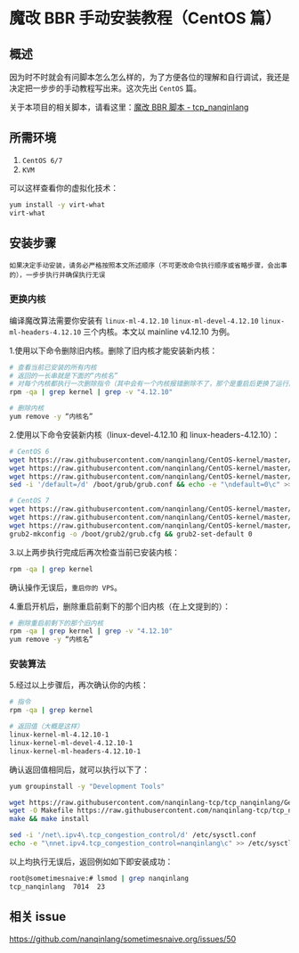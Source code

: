 # 魔改 BBR 手动安装教程（CentOS 篇）

## 概述
因为时不时就会有问脚本怎么怎么样的，为了方便各位的理解和自行调试，我还是决定把一步步的手动教程写出来。这次先出 `CentOS` 篇。

关于本项目的相关脚本，请看这里：[魔改 BBR 脚本 - tcp_nanqinlang](https://github.com/tcp-nanqinlang/wiki/wiki/general)

## 所需环境
1. `CentOS 6/7`
2. `KVM`

可以这样查看你的虚拟化技术：
```bash
yum install -y virt-what
virt-what
```

## 安装步骤
`如果决定手动安装，请务必严格按照本文所述顺序（不可更改命令执行顺序或省略步骤，会出事的），一步步执行并确保执行无误`

### 更换内核
编译魔改算法需要你安装有 `linux-ml-4.12.10` `linux-ml-devel-4.12.10` `linux-ml-headers-4.12.10` 三个内核。本文以 mainline v4.12.10 为例。

1.使用以下命令删除旧内核。删除了旧内核才能安装新内核：
```bash
# 查看当前已安装的所有内核
# 返回的一长串就是下面的“内核名”
# 对每个内核都执行一次删除指令（其中会有一个内核报错删除不了，那个是重启后更换了运行内核后才能删除的重启前的（当前的）运行内核，等你根据后面的步骤重启后再删除那个内核）
rpm -qa | grep kernel | grep -v "4.12.10"

# 删除内核
yum remove -y “内核名”
```

2.使用以下命令安装新内核（linux-devel-4.12.10 和 linux-headers-4.12.10）：
```bash
# CentOS 6
wget https://raw.githubusercontent.com/nanqinlang/CentOS-kernel/master/kernel-ml-4.12.10-1.el6.elrepo.x86_64.rpm && yum install -y kernel-ml-devel-4.12.10-1.el6.elrepo.x86_64.rpm
wget https://raw.githubusercontent.com/nanqinlang/CentOS-kernel/master/kernel-ml-devel-4.12.10-1.el6.elrepo.x86_64.rpm && yum install -y kernel-ml-devel-4.12.10-1.el6.elrepo.x86_64.rpm
wget https://raw.githubusercontent.com/nanqinlang/CentOS-kernel/master/kernel-ml-headers-4.12.10-1.el6.elrepo.x86_64.rpm && yum  install -y kernel-ml-headers-4.12.10-1.el6.elrepo.x86_64.rpm
sed -i '/default=/d' /boot/grub/grub.conf && echo -e "\ndefault=0\c" >> /boot/grub/grub.conf

# CentOS 7
wget https://raw.githubusercontent.com/nanqinlang/CentOS-kernel/master/kernel-ml-4.12.10-1.el7.elrepo.x86_64.rpm && yum install -y kernel-ml-devel-4.12.10-1.el7.elrepo.x86_64.rpm
wget https://raw.githubusercontent.com/nanqinlang/CentOS-kernel/master/kernel-ml-devel-4.12.10-1.el7.elrepo.x86_64.rpm && yum install -y kernel-ml-devel-4.12.10-1.el7.elrepo.x86_64.rpm
wget https://raw.githubusercontent.com/nanqinlang/CentOS-kernel/master/kernel-ml-headers-4.12.10-1.el7.elrepo.x86_64.rpm && yum  install -y kernel-ml-headers-4.12.10-1.el7.elrepo.x86_64.rpm
grub2-mkconfig -o /boot/grub2/grub.cfg && grub2-set-default 0
```

3.以上两步执行完成后再次检查当前已安装内核：
```bash
rpm -qa | grep kernel
```
确认操作无误后，`重启你的 VPS`。

4.重启开机后，删除重启前剩下的那个旧内核（在上文提到的）：
```bash
# 删除重启前剩下的那个旧内核
rpm -qa | grep kernel | grep -v "4.12.10"
yum remove -y “内核名”
```

### 安装算法
5.经过以上步骤后，再次确认你的内核：
```bash
# 指令
rpm -qa | grep kernel

# 返回值（大概是这样）
linux-kernel-ml-4.12.10-1
linux-kernel-ml-devel-4.12.10-1
linux-kernel-ml-headers-4.12.10-1
```
确认返回值相同后，就可以执行以下了：
```bash
yum groupinstall -y "Development Tools"

wget https://raw.githubusercontent.com/nanqinlang-tcp/tcp_nanqinlang/General/CentOS/source/tcp_nanqinlang.c
wget -O Makefile https://raw.githubusercontent.com/nanqinlang-tcp/tcp_nanqinlang/master/Makefile/Makefile-CentOS
make && make install

sed -i '/net\.ipv4\.tcp_congestion_control/d' /etc/sysctl.conf
echo -e "\nnet.ipv4.tcp_congestion_control=nanqinlang\c" >> /etc/sysctl.conf && sysctl -p
```

以上均执行无误后，返回例如如下即安装成功：
```bash
root@sometimesnaive:# lsmod | grep nanqinlang
tcp_nanqinlang  7014  23
```

## 相关 issue
https://github.com/nanqinlang/sometimesnaive.org/issues/50